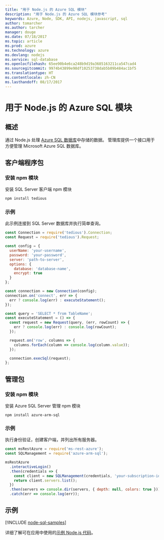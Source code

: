 ```yaml
---
title: "用于 Node.js 的 Azure SQL 模块"
description: "用于 Node.js 的 Azure SQL 模块参考"
keywords: Azure, Node, SDK, API, nodejs, javascript, sql
author: tomarcher
ms.author: tarcher
manager: douge
ms.date: 07/18/2017
ms.topic: article
ms.prod: azure
ms.technology: azure
ms.devlang: nodejs
ms.service: sql-database
ms.openlocfilehash: 65ee90b4e6ca248b9d19a3685163211ca547cad4
ms.sourcegitcommit: 9974b43899e98df10253738dab5b09b484ac1bf5
ms.translationtype: HT
ms.contentlocale: zh-CN
ms.lasthandoff: 08/17/2017
---
```

# <a name="azure-sql-modules-for-nodejs"></a>用于 Node.js 的 Azure SQL 模块

## <a name="overview"></a>概述

通过 Node.js 处理 [Azure SQL 数据库](https://docs.microsoft.com/azure/sql-database/sql-database-technical-overview)中存储的数据。
管理库提供一个接口用于方便管理 Microsoft Azure SQL 数据库。

## <a name="client-package"></a>客户端程序包

### <a name="install-the-npm-module"></a>安装 npm 模块

安装 SQL Server 客户端 npm 模块

```bash
npm install tedious
```

### <a name="example"></a>示例

此示例连接到 SQL Server 数据库并执行简单查询。

```javascript
const Connection = require('tedious').Connection;
const Request = require('tedious').Request;

const config = {
  userName: 'your-username',
  password: 'your-password',
  server: 'path-to-server',
  options: {
    database: 'database-name',
    encrypt: true
  }
};

const connection = new Connection(config);
connection.on('connect', err => {
  err ? console.log(err) : executeStatement();
});

const query = 'SELECT * from TableName';
const executeStatement = () => {
  const request = new Request(query, (err, rowCount) => {
    err ? console.log(err) : console.log(rowCount);
  });

  request.on('row', columns => {
    columns.forEach(column => console.log(column.value));
  });

  connection.execSql(request);
};
```

## <a name="management-package"></a>管理包

### <a name="install-npm-modules"></a>安装 npm 模块

安装 Azure SQL Server 管理 npm 模块

```
npm install azure-arm-sql
```   

### <a name="example"></a>示例

执行身份验证，创建客户端，并列出所有服务器。

```javascript
const msRestAzure = require('ms-rest-azure');
const SQLManagement = require('azure-arm-sql');

msRestAzure
  .interactiveLogin()
  .then(credentials => {
    const client = new SQLManagement(credentials, 'your-subscription-id');
    return client.servers.list();
  })
  .then(servers => console.dir(servers, { depth: null, colors: true }))
  .catch(err => console.log(err));
```

## <a name="samples"></a>示例

[!INCLUDE [node-sql-samples](../docs-ref-conceptual/includes/sql-samples.md)]

详细了解可在应用中使用的[示例 Node.js 代码](https://azure.microsoft.com/resources/samples/?platform=nodejs)。
